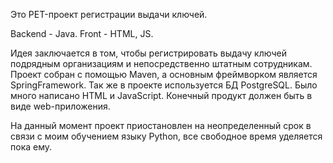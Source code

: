 Это PET-проект регистрации выдачи ключей. 

Backend - Java.
Front - HTML, JS.

Идея заключается в том, чтобы регистрировать выдачу ключей подрядным организациям и непосредственно штатным сотрудникам.
Проект собран с помощью Maven, а основным фреймворком является SpringFramework. Так же в проекте используется БД PostgreSQL.
Было много написано HTML и JavaScript. Конечный продукт должен быть в виде web-приложения.

На данный момент проект приостановлен на неопределенный срок в связи с моим обучением языку Python, все свободное время уделяется пока ему.

